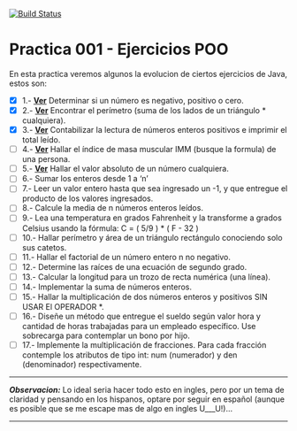 [![Build Status](https://travis-ci.org/silverfox78/PracticaTDD.svg?branch=master)](https://travis-ci.org/silverfox78/PracticaTDD)

# Practica 001 - Ejercicios POO

En esta practica veremos algunos la evolucion de ciertos ejercicios de Java, estos son:

* [x] 1.- **[Ver](https://github.com/silverfox78/PracticaTDD/blob/master/Informacion/Ejercicio001.md)** Determinar si un número es negativo, positivo o cero.
* [x] 2.- **[Ver](https://github.com/silverfox78/PracticaTDD/blob/master/Informacion/Ejercicio002.md)** Encontrar el perímetro (suma de los lados de un triángulo * cualquiera).
* [x] 3.- **[Ver](https://github.com/silverfox78/PracticaTDD/blob/master/Informacion/Ejercicio003.md)** Contabilizar la lectura de números enteros positivos e imprimir el total leído.
* [ ] 4.- **[Ver](https://github.com/silverfox78/PracticaTDD/blob/master/Informacion/Ejercicio004.md)** Hallar el índice de masa muscular IMM (busque la formula) de una persona.
* [ ] 5.- **[Ver](https://github.com/silverfox78/PracticaTDD/blob/master/Informacion/Ejercicio005.md)** Hallar el valor absoluto de un número cualquiera.
* [ ] 6.- Sumar los enteros desde 1 a ‘n’
* [ ] 7.- Leer un valor entero hasta que sea ingresado un -1, y que entregue el producto de los valores ingresados.
* [ ] 8.- Calcule la media de n números enteros leídos.
* [ ] 9.- Lea una temperatura en grados Fahrenheit y la transforme a grados Celsius usando la fórmula: C = ( 5/9 ) * ( F - 32 )
* [ ] 10.- Hallar perímetro y área de un triángulo rectángulo conociendo solo sus catetos.
* [ ] 11.- Hallar el factorial de un número entero n no negativo.
* [ ] 12.- Determine las raíces de una ecuación de segundo grado.
* [ ] 13.- Calcular la longitud para un trozo de recta numérica (una línea).
* [ ] 14.- Implementar la suma de números enteros.
* [ ] 15.- Hallar la multiplicación de dos números enteros y positivos SIN USAR El OPERADOR *.
* [ ] 16.- Diseñe un método que entregue el sueldo según valor hora y cantidad de horas trabajadas para un empleado específico. Use sobrecarga para contemplar un bono por hijo.
* [ ] 17.- Implemente la multiplicación de fracciones. Para cada fracción contemple los atributos de tipo int: num (numerador) y den (denominador) respectivamente.

---

***Observacion:*** Lo ideal seria hacer todo esto en ingles, pero por un tema de claridad y pensando en los hispanos, optare por seguir en español (aunque es posible que se me escape mas de algo en ingles U___U!)...

---